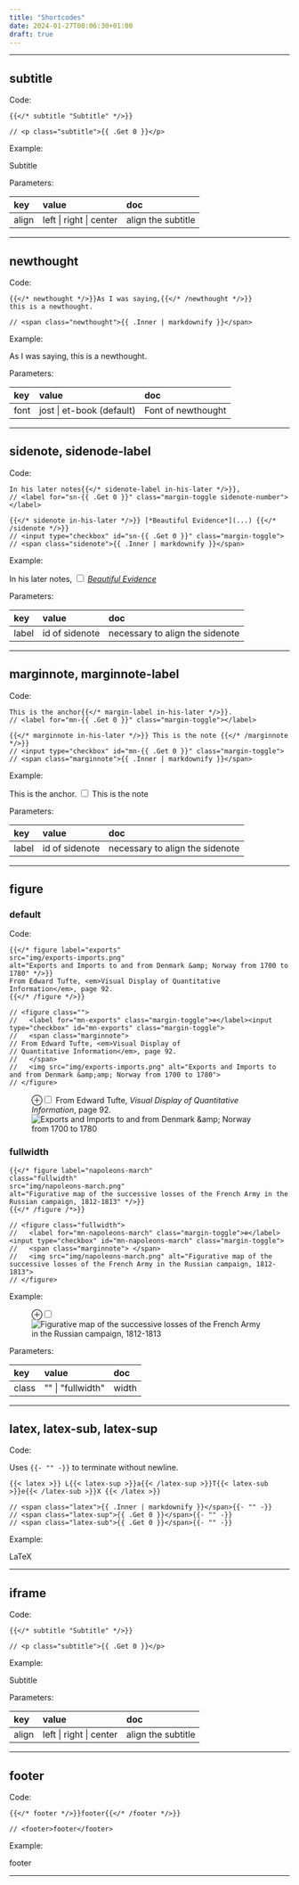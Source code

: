 ```yaml
---
title: "Shortcodes"
date: 2024-01-27T00:06:30+01:00
draft: true
---
```


<section>

<hr>

## subtitle

Code:

```
{{</* subtitle "Subtitle" */>}}

// <p class="subtitle">{{ .Get 0 }}</p>
```

Example:

<div class="example">
  <p class="subtitle">Subtitle</p>
</div>

Parameters:

| key   | value                   | doc                |
| :---- | :---------------------- | :----------------- |
| align | left \| right \| center | align the subtitle |

<hr>

</section>
<section>

## newthought

Code:

```
{{</* newthought */>}}As I was saying,{{</* /newthought */>}}
this is a newthought.

// <span class="newthought">{{ .Inner | markdownify }}</span>
```

Example:

<div class="example">
  <span class="newthought">As I was saying,</span> this is a newthought.
</div>

Parameters:

| key  | value                     | doc                |
| :--- | :------------------------ | :----------------- |
| font | jost \| et-book (default) | Font of newthought |

<hr>

</section>
<section>

## sidenote, sidenode-label

Code:

```
In his later notes{{</* sidenote-label in-his-later */>}},
// <label for="sn-{{ .Get 0 }}" class="margin-toggle sidenote-number"></label>

{{</* sidenote in-his-later */>}} [*Beautiful Evidence*](...) {{</* /sidenote */>}}
// <input type="checkbox" id="sn-{{ .Get 0 }}" class="margin-toggle">
// <span class="sidenote">{{ .Inner | markdownify }}</span>
```

Example:

<div class="example">
In his later notes<label for="sn-in-his-later" class="margin-toggle sidenote-number"></label>,
<input type="checkbox" id="sn-in-his-later" class="margin-toggle">
<span class="sidenote"><a href="..."><em>Beautiful Evidence</em></a></span>
</div>

Parameters:

| key   | value          | doc                             |
| :---- | :------------- | :------------------------------ |
| label | id of sidenote | necessary to align the sidenote |

<hr>

</section>
<section>

## marginnote, marginnote-label

Code:

```
This is the anchor{{</* margin-label in-his-later */>}}.
// <label for="mn-{{ .Get 0 }}" class="margin-toggle"></label>

{{</* marginnote in-his-later */>}} This is the note {{</* /marginnote */>}}
// <input type="checkbox" id="mn-{{ .Get 0 }}" class="margin-toggle">
// <span class="marginnote">{{ .Inner | markdownify }}</span>
```

Example:

<div class="example">
  This is the anchor<label for="mn-in-his-later" class="margin-toggle"></label>.
  <input type="checkbox" id="mn-in-his-later" class="margin-toggle">
  <span class="marginnote">This is the note</span>
</div>

Parameters:

| key   | value          | doc                             |
| :---- | :------------- | :------------------------------ |
| label | id of sidenote | necessary to align the sidenote |

<hr>

</section>
<section>

## figure

### default

Code:

```
{{</* figure label="exports"
src="img/exports-imports.png"
alt="Exports and Imports to and from Denmark &amp; Norway from 1700 to 1780" */>}}
From Edward Tufte, <em>Visual Display of Quantitative Information</em>, page 92.
{{</* /figure */>}}

// <figure class="">
//   <label for="mn-exports" class="margin-toggle">⊕</label><input type="checkbox" id="mn-exports" class="margin-toggle">
//   <span class="marginnote">
// From Edward Tufte, <em>Visual Display of
// Quantitative Information</em>, page 92.
//   </span>
//   <img src="img/exports-imports.png" alt="Exports and Imports to and from Denmark &amp;amp; Norway from 1700 to 1780">
// </figure>

```

<figure class="">
  <label for="mn-exports" class="margin-toggle">⊕</label><input type="checkbox" id="mn-exports" class="margin-toggle">
  <span class="marginnote"> From Edward Tufte, <em>Visual Display of Quantitative Information</em>, page 92. </span>
  <img src="../tufte/img/exports-imports.png" alt="Exports and Imports to and from Denmark &amp;amp; Norway from 1700 to 1780">
</figure>

### fullwidth

```
{{</* figure label="napoleons-march"
class="fullwidth"
src="img/napoleons-march.png"
alt="Figurative map of the successive losses of the French Army in the Russian campaign, 1812-1813" */>}}
{{</* /figure /*>}}

// <figure class="fullwidth">
//   <label for="mn-napoleons-march" class="margin-toggle">⊕</label><input type="checkbox" id="mn-napoleons-march" class="margin-toggle">
//   <span class="marginnote"> </span>
//   <img src="img/napoleons-march.png" alt="Figurative map of the successive losses of the French Army in the Russian campaign, 1812-1813">
// </figure>
```

Example:

<figure class="fullwidth">
  <label for="mn-napoleons-march" class="margin-toggle">⊕</label><input type="checkbox" id="mn-napoleons-march" class="margin-toggle">
  <span class="marginnote"> </span>
  <img src="../tufte/img/napoleons-march.png" alt="Figurative map of the successive losses of the French Army in the Russian campaign, 1812-1813">
</figure>

Parameters:

| key   | value             | doc   |
| :---- | :---------------- | :---- |
| class | "" \| "fullwidth" | width |

<hr>

</section>
<section>

## latex, latex-sub, latex-sup

Code:

Uses `{{- "" -}}` to terminate without newline.

```
{{< latex >}} L{{< latex-sup >}}a{{< /latex-sup >}}T{{< latex-sub >}}e{{< /latex-sub >}}X {{< /latex >}}

// <span class="latex">{{ .Inner | markdownify }}</span>{{- "" -}}
// <span class="latex-sup">{{ .Get 0 }}</span>{{- "" -}}
// <span class="latex-sub">{{ .Get 0 }}</span>{{- "" -}}
```

Example:

<div class="example"><p>
<span class="latex">L<span class="latex-sup">a</span>T<span class="latex-sub">e</span>X</span>
</p></div>

<hr>

</section>
<section>

## iframe

Code:

```
{{</* subtitle "Subtitle" */>}}

// <p class="subtitle">{{ .Get 0 }}</p>
```

Example:

<div class="example">
  <p class="subtitle">Subtitle</p>
</div>

Parameters:

| key   | value                   | doc                |
| :---- | :---------------------- | :----------------- |
| align | left \| right \| center | align the subtitle |

<hr>

</section>
<section>

## footer

Code:

```
{{</* footer */>}}footer{{</* /footer */>}}

// <footer>footer</footer>
```

Example:

<div class="example">
<footer>footer</footer>
</div>

<hr>

</section>
